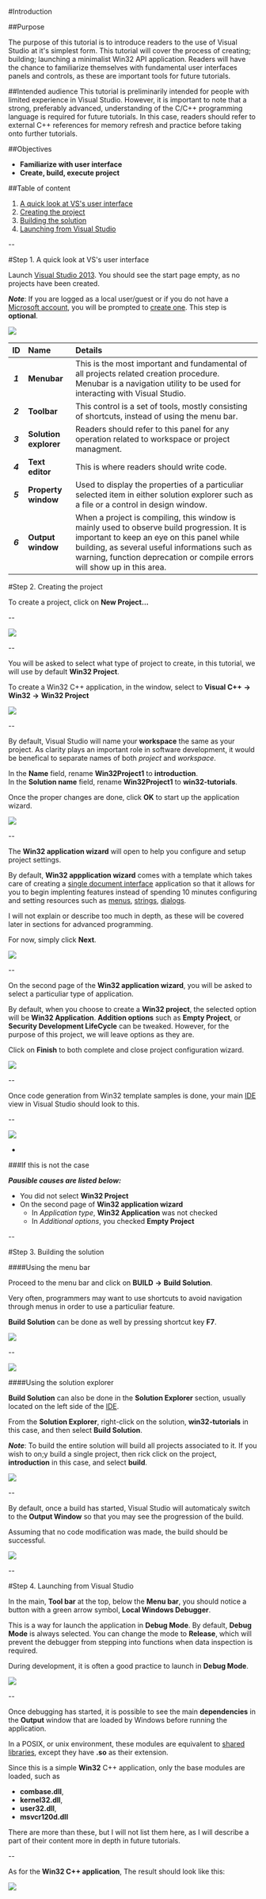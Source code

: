 #Introduction

##Purpose

The purpose of this tutorial is to introduce readers to the use of Visual Studio at it's simplest form. This tutorial will cover the process of creating; building; launching a minimalist Win32 API application. Readers will have the chance to familiarize themselves with fundamental user interfaces panels and controls, as these are important tools for future tutorials.

##Intended audience
This tutorial is preliminarily intended for people with limited experience in Visual Studio. However, it is important to note that a strong, preferably advanced, understanding of the C/C++ programming language is required for future tutorials.
In this case, readers should refer to external C++ references for memory refresh and practice before taking onto further tutorials.

##Objectives
* **Familiarize with user interface**
* **Create, build, execute project**

##Table of content
1. [A quick look at VS's user interface](https://github.com/malortie/Tutorials/wiki/Win32-API---Introduction#step-1-a-quick-look-at-vss-user-interface)
2. [Creating the project](https://github.com/malortie/Tutorials/wiki/Win32-API---Introduction#step-2-creating-the-project)
3. [Building the solution](https://github.com/malortie/Tutorials/wiki/Win32-API---Introduction#step-3-building-the-solution)
4. [Launching from Visual Studio](https://github.com/malortie/Tutorials/wiki/Win32-API---Introduction#step-4-launching-from-visual-studio)

--

#Step 1. A quick look at VS's user interface

Launch [Visual Studio 2013](https://www.visualstudio.com/en-us/downloads/download-visual-studio-vs.aspx). You should see the start page empty, as no projects have been created.  

***Note***: If you are logged as a local user/guest or if you do not have a [Microsoft account](http://en.wikipedia.org/wiki/Microsoft_account), you will be prompted to [create one](https://login.live.com/). This step is **optional**.

![](images/visual-studio-introduction-2.png)

|ID|Name|Details|
|:--:|:--|:--|
|**_1_** | **Menubar** | This is the most important and fundamental of all projects related creation procedure. Menubar is a navigation utility to be used for interacting with Visual Studio. |
|**_2_** | **Toolbar** | This control is a set of tools, mostly consisting of shortcuts, instead of using the menu bar. |
|**_3_** | **Solution explorer** | Readers should refer to this panel for any operation related to workspace or project managment. |
|**_4_** | **Text editor** | This is where readers should write code. |
|**_5_** | **Property window** | Used to display the properties of a particuliar selected item in either solution explorer such as a file or a control in design window. |
|**_6_** | **Output window** | When a project is compiling, this window is mainly used to observe build progression. It is important to keep an eye on this panel while building, as several useful informations such as warning, function deprecation or compile errors will show up in this area. |

#Step 2. Creating the project

To create a project, click on **New Project...**

--

![](images/visual-studio.png)

--

You will be asked to select what type of project to create, in this tutorial, we will use by default **Win32 Project**.  

To create a Win32 C++ application, in the window, select to **Visual C++** **→** **Win32** **→** **Win32 Project**

![](images/new-project.png)


--

By default, Visual Studio will name your **workspace** the same as your project. As clarity plays an important role in software development, it would be benefical to separate names of both *project* and *workspace*.  

In the **Name** field, rename **Win32Project1** to **introduction**.  
In the **Solution name** field, rename **Win32Project1** to **win32-tutorials**.

Once the proper changes are done, click **OK** to start up the application wizard.


![](images/new-project-2.png)

--

The **Win32 application wizard** will open to help you configure and setup project settings.  

By default, **Win32 appplication wizard** comes with a template which takes care of creating a [single document interface](http://en.wikipedia.org/wiki/Single_document_interface) application so that it allows for you to begin implenting features instead of spending 10 minutes configuring and setting resources such as [menus](https://msdn.microsoft.com/en-us/library/windows/desktop/ms647553(v=vs.85).aspx), [strings](https://msdn.microsoft.com/en-us/library/windows/desktop/ms647465(v=vs.85).aspx), [dialogs](https://msdn.microsoft.com/en-us/library/windows/desktop/ms644994(v=vs.85).aspx).  

I will not explain or describe too much in depth, as these will be covered later in sections for advanced programming.

For now, simply click **Next**.

![](images/win32-app-wizard.png)

--

On the second page of the **Win32 application wizard**, you will be asked to select a particuliar type of application.

By default, when you choose to create a **Win32 project**, the selected option will be **Win32 Application**. **Addition options** such as **Empty Project**, or **Security Development LifeCycle** can be tweaked. However, for the purpose of this project, we will leave options as they are.

Click on **Finish** to both complete and close project configuration wizard.


![](images/win32-app-wizard-2.png)

--

Once code generation from Win32 template samples is done, your main [IDE](http://en.wikipedia.org/wiki/Integrated_development_environment) view in Visual Studio should look to this.

--

![](images/visual-studio-introduction.png)

-

###If this is not the case

***Pausible causes are listed below:***

* You did not select **Win32 Project**
* On the second page of **Win32 application wizard**
  * In *Application type*, **Win32 Application** was not checked
  * In *Additional options*, you checked **Empty Project**  


--

#Step 3. Building the solution

####Using the menu bar

Proceed to the menu bar and click on **BUILD** **→** **Build Solution**.  

Very often, programmers may want to use shortcuts to avoid navigation through menus in order to use a particuliar feature.

**Build Solution** can be done as well by pressing shortcut key **F7**.

![](images/menu-build.png)

--

![](images/build-solution.png)

####Using the solution explorer

**Build Solution** can also be done in the **Solution Explorer** section, usually located on the left side of the [IDE](http://en.wikipedia.org/wiki/Integrated_development_environment).

From the **Solution Explorer**, right-click on the solution, **win32-tutorials** in this case,  and then select **Build Solution**.  

***Note***:  To build the entire solution will build all projects associated to it. If you wish to on;y build a single project, then rick click on the project, **introduction** in this case, and select **build**.

![](images/build-rmb.png)

--

By default, once a build has started, Visual Studio will automaticaly switch to the **Output Window** so that you may see the progression of the build.

Assuming that no code modification was made, the build should be successful.

![](images/build-output.png)

--

#Step 4. Launching from Visual Studio

In the main, **Tool bar** at the top, below the **Menu bar**, you should notice a button with a green arrow symbol, **Local Windows Debugger**.

This is a way for launch the application in **Debug Mode**. By default, **Debug Mode** is always selected. You can change the mode to **Release**, which will prevent the debugger from stepping into functions when data inspection is required.

During development, it is often a good practice to launch in **Debug Mode**.

![](images/ribbon.png)

--

Once debugging has started, it is possible to see the main **dependencies** in the **Output** window that are loaded by Windows before running the application.  

In a POSIX, or unix environment, these modules are equivalent to [shared libraries](http://en.wikipedia.org/wiki/Library_%28computing%29#Shared_libraries), except they have **\.so** as their extension.

Since this is a simple **Win32** C++ application,  only the base modules are loaded, such as 

* **combase.dll**, 
* **kernel32.dll**, 
* **user32.dll**, 
* **msvcr120d.dll**  

There are more than these, but I will not list them here, as I will describe a part of their content more in depth in future tutorials.

--

As for the **Win32 C++ application**, The result should look like this:

![](images/window.PNG)
